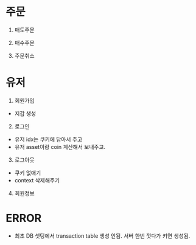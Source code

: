 # 주문

1. 매도주문

2. 매수주문  

3. 주문취소

# 유저

1. 회원가입  

- 지갑 생성

2. 로그인

- 유저 idx는 쿠키에 담아서 주고
- 유저 asset이랑 coin 계산햬서 보내주고.

3. 로그아웃

- 쿠키 없애기
- context 삭제해주기

4. 회원정보



# ERROR
- 최초 DB 셋팅에서 transaction table 생성 안됨. 서버 한번 껏다가 키면 생성됨. 